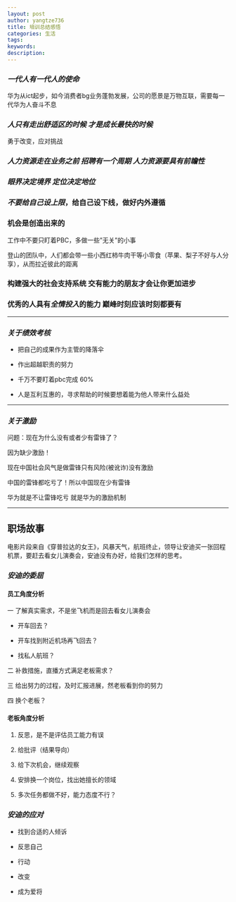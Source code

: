 ```yaml
---
layout: post
author: yangtze736
title: 培训总结感悟
categories: 生活
tags:
keywords:
description:
---
```


### *一代人有一代人的使命* 

华为从ict起步，如今消费者bg业务蓬勃发展，公司的愿景是万物互联，需要每一代华为人奋斗不息

### *人只有走出舒适区的时候 才是成长最快的时候*

勇于改变，应对挑战

### *人力资源走在业务之前 招聘有一个周期 人力资源要具有前瞻性*


### *眼界决定境界 定位决定地位*

### *不要给自己设上限*，给自己设下线，做好内外遵循

### 机会是创造出来的

工作中不要只盯着PBC，多做一些”无关”的小事

登山的团队中，人们都会带一些小西红柿牛肉干等小零食（苹果、梨子不好与人分享），从而拉近彼此的距离

### 构建强大的社会支持系统 交有能力的朋友才会让你更加进步

### 优秀的人具有*全情投入*的能力 巅峰时刻应该时刻都要有

---

### *关于绩效考核*

- 把自己的成果作为主管的降落伞

- 作出超越职责的努力

- 千万不要盯着pbc完成 60%

- 人是互利互惠的，寻求帮助的时候要想着能为他人带来什么益处

---

### *关于激励*

问题：现在为什么没有或者少有雷锋了？

因为缺少激励！

现在中国社会风气是做雷锋只有风险(被讹诈)没有激励

中国的雷锋都吃亏了！所以中国现在少有雷锋

华为就是不让雷锋吃亏 就是华为的激励机制

---

## 职场故事

电影片段来自《穿普拉达的女王》，风暴天气，航班终止，领导让安迪买一张回程机票，要赶去看女儿演奏会，安迪没有办好，给我们怎样的思考。

### *安迪的委屈*

#### 员工角度分析

一 了解真实需求，不是坐飞机而是回去看女儿演奏会

  - 开车回去？

  - 开车找到附近机场再飞回去？

  - 找私人航班？

二 补救措施，直播方式满足老板需求？

三 给出努力的过程，及时汇报进展，然老板看到你的努力

四 换个老板？


#### 老板角度分析

1. 反思，是不是评估员工能力有误

2. 给批评（结果导向）

3. 给下次机会，继续观察

4. 安排换一个岗位，找出她擅长的领域

5. 多次任务都做不好，能力态度不行？


### *安迪的应对*

- 找到合适的人倾诉

- 反思自己

- 行动

- 改变

- 成为爱将
